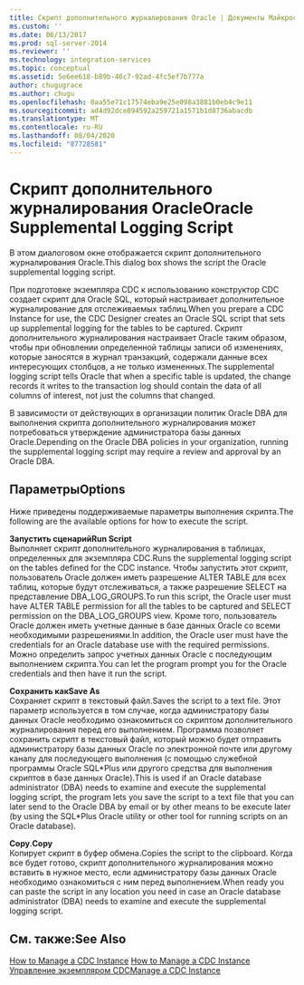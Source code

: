 ```yaml
---
title: Скрипт дополнительного журналирования Oracle | Документы Майкрософт
ms.custom: ''
ms.date: 06/13/2017
ms.prod: sql-server-2014
ms.reviewer: ''
ms.technology: integration-services
ms.topic: conceptual
ms.assetid: 5e6ee618-b89b-46c7-92ad-4fc5ef7b777a
author: chugugrace
ms.author: chugu
ms.openlocfilehash: 0aa55e71c17574eba9e25e098a3881b0eb4c9e11
ms.sourcegitcommit: ad4d92dce894592a259721a1571b1d8736abacdb
ms.translationtype: MT
ms.contentlocale: ru-RU
ms.lasthandoff: 08/04/2020
ms.locfileid: "87728581"
---
```

# <a name="oracle-supplemental-logging-script"></a><span data-ttu-id="5d77c-102">Скрипт дополнительного журналирования Oracle</span><span class="sxs-lookup"><span data-stu-id="5d77c-102">Oracle Supplemental Logging Script</span></span>
  <span data-ttu-id="5d77c-103">В этом диалоговом окне отображается скрипт дополнительного журналирования Oracle.</span><span class="sxs-lookup"><span data-stu-id="5d77c-103">This dialog box shows the script the Oracle supplemental logging script.</span></span>  
  
 <span data-ttu-id="5d77c-104">При подготовке экземпляра CDC к использованию конструктор CDC создает скрипт для Oracle SQL, который настраивает дополнительное журналирование для отслеживаемых таблиц.</span><span class="sxs-lookup"><span data-stu-id="5d77c-104">When you prepare a CDC Instance for use, the CDC Designer creates an Oracle SQL script that sets up supplemental logging for the tables to be captured.</span></span> <span data-ttu-id="5d77c-105">Скрипт дополнительного журналирования настраивает Oracle таким образом, чтобы при обновлении определенной таблицы записи об изменениях, которые заносятся в журнал транзакций, содержали данные всех интересующих столбцов, а не только измененных.</span><span class="sxs-lookup"><span data-stu-id="5d77c-105">The supplemental logging script tells Oracle that when a specific table is updated, the change records it writes to the transaction log should contain the data of all columns of interest, not just the columns that changed.</span></span>  
  
 <span data-ttu-id="5d77c-106">В зависимости от действующих в организации политик Oracle DBA для выполнения скрипта дополнительного журналирования может потребоваться утверждение администратора базы данных Oracle.</span><span class="sxs-lookup"><span data-stu-id="5d77c-106">Depending on the Oracle DBA policies in your organization, running the supplemental logging script may require a review and approval by an Oracle DBA.</span></span>  
  
## <a name="options"></a><span data-ttu-id="5d77c-107">Параметры</span><span class="sxs-lookup"><span data-stu-id="5d77c-107">Options</span></span>  
 <span data-ttu-id="5d77c-108">Ниже приведены поддерживаемые параметры выполнения скрипта.</span><span class="sxs-lookup"><span data-stu-id="5d77c-108">The following are the available options for how to execute the script.</span></span>  
  
 <span data-ttu-id="5d77c-109">**Запустить сценарий**</span><span class="sxs-lookup"><span data-stu-id="5d77c-109">**Run Script**</span></span>  
 <span data-ttu-id="5d77c-110">Выполняет скрипт дополнительного журналирования в таблицах, определенных для экземпляра CDC.</span><span class="sxs-lookup"><span data-stu-id="5d77c-110">Runs the supplemental logging script on the tables defined for the CDC instance.</span></span> <span data-ttu-id="5d77c-111">Чтобы запустить этот скрипт, пользователь Oracle должен иметь разрешение ALTER TABLE для всех таблиц, которые будут отслеживаться, а также разрешение SELECT на представление DBA_LOG_GROUPS.</span><span class="sxs-lookup"><span data-stu-id="5d77c-111">To run this script, the Oracle user must have ALTER TABLE permission for all the tables to be captured and SELECT permission on the DBA_LOG_GROUPS view.</span></span> <span data-ttu-id="5d77c-112">Кроме того, пользователь Oracle должен иметь учетные данные в базе данных Oracle со всеми необходимыми разрешениями.</span><span class="sxs-lookup"><span data-stu-id="5d77c-112">In addition, the Oracle user must have the credentials for an Oracle database use with the required permissions.</span></span> <span data-ttu-id="5d77c-113">Можно определить запрос учетных данных Oracle с последующим выполнением скрипта.</span><span class="sxs-lookup"><span data-stu-id="5d77c-113">You can let the program prompt you for the Oracle credentials and then have it run the script.</span></span>  
  
 <span data-ttu-id="5d77c-114">**Сохранить как**</span><span class="sxs-lookup"><span data-stu-id="5d77c-114">**Save As**</span></span>  
 <span data-ttu-id="5d77c-115">Сохраняет скрипт в текстовый файл.</span><span class="sxs-lookup"><span data-stu-id="5d77c-115">Saves the script to a text file.</span></span> <span data-ttu-id="5d77c-116">Этот параметр используется в том случае, когда администратору базы данных Oracle необходимо ознакомиться со скриптом дополнительного журналирования перед его выполнением. Программа позволяет сохранить скрипт в текстовый файл, который можно будет отправить администратору базы данных Oracle по электронной почте или другому каналу для последующего выполнения (с помощью служебной программы Oracle SQL\*Plus или другого средства для выполнения скриптов в базе данных Oracle).</span><span class="sxs-lookup"><span data-stu-id="5d77c-116">This is used if an Oracle database administrator (DBA) needs to examine and execute the supplemental logging script, the program lets you save the script to a text file that you can later send to the Oracle DBA by email or by other means to be execute later (by using the SQL\*Plus Oracle utility or other tool for running scripts on an Oracle database).</span></span>  
  
 <span data-ttu-id="5d77c-117">**Copy**.</span><span class="sxs-lookup"><span data-stu-id="5d77c-117">**Copy**</span></span>  
 <span data-ttu-id="5d77c-118">Копирует скрипт в буфер обмена.</span><span class="sxs-lookup"><span data-stu-id="5d77c-118">Copies the script to the clipboard.</span></span> <span data-ttu-id="5d77c-119">Когда все будет готово, скрипт дополнительного журналирования можно вставить в нужное место, если администратору базы данных Oracle необходимо ознакомиться с ним перед выполнением.</span><span class="sxs-lookup"><span data-stu-id="5d77c-119">When ready you can paste the script in any location you need in case an Oracle database administrator (DBA) needs to examine and execute the supplemental logging script.</span></span>  
  
## <a name="see-also"></a><span data-ttu-id="5d77c-120">См. также:</span><span class="sxs-lookup"><span data-stu-id="5d77c-120">See Also</span></span>  
 <span data-ttu-id="5d77c-121">[How to Manage a CDC Instance](manage-a-cdc-instance.md) </span><span class="sxs-lookup"><span data-stu-id="5d77c-121">[How to Manage a CDC Instance](manage-a-cdc-instance.md) </span></span>  
 [<span data-ttu-id="5d77c-122">Управление экземпляром CDC</span><span class="sxs-lookup"><span data-stu-id="5d77c-122">Manage a CDC Instance</span></span>](manage-a-cdc-instance.md)  
  
  
